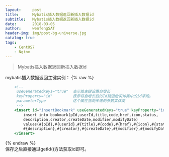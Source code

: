 ```yaml
---
layout:     post
title:      Mybatis插入数据返回新插入数据id
subtitle:   Mybatis插入数据返回新插入数据id
date:       2018-03-05
author:     wenfengSAT
header-img: img/post-bg-universe.jpg
catalog: true
tags:
    - CentOS7
    - Nginx
---
```


>Mybatis插入数据返回新插入数据id


mybatis插入数据返回主键实例：
{% raw %}
```hbs
    <!-- 
     useGeneratedKeys="true"  表示给主键设置自增长
     keyProperty="id"         表示将自增长后的Id赋值给实体类中的id字段。
     parameterType            这个属性指向传递的参数实体类
     -->
    <insert id="insertBookmark" useGeneratedKeys="true" keyProperty="id" parameterType="com.model.eclipse.entity.Bookmark">
    	insert into bookmark(pId,userId,title,code,href,icon,status,
		description,creator,createDate,modifier,modifyDate)
		values(#{pId},#{userId},#{title},#{code},#{href},#{icon},#{status},
		#{description},#{creator},#{createDate},#{modifier},#{modifyDate})
    </insert>
```
{% endraw %}	
保存之后直接通过getId()方法获取id即可。